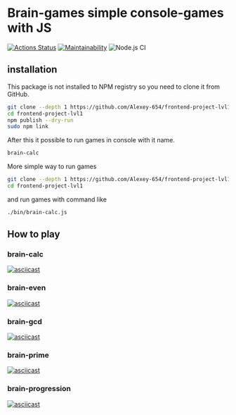 # Brain-games simple console-games with JS

[![Actions Status](https://github.com/Alexey-654/frontend-project-lvl1/workflows/hexlet-check/badge.svg)](https://github.com/Alexey-654/frontend-project-lvl1/actions)
[![Maintainability](https://api.codeclimate.com/v1/badges/0a7e2645831ec81d8250/maintainability)](https://codeclimate.com/github/Alexey-654/frontend-project-lvl1/maintainability)
![Node.js CI](https://github.com/Alexey-654/frontend-project-lvl1/workflows/Node.js%20CI/badge.svg)

## installation
This package is not installed to NPM registry so you need to clone it from GitHub.

```bash
git clone --depth 1 https://github.com/Alexey-654/frontend-project-lvl1.git
cd frontend-project-lvl1
npm publish --dry-run
sudo npm link

```

After this it possible to run games in console with it name.

```bash
brain-calc
```

More simple way to run games
```bash
git clone --depth 1 https://github.com/Alexey-654/frontend-project-lvl1.git
cd frontend-project-lvl1
```

and run games with command like

```bash
./bin/brain-calc.js
```

## How to play

### brain-calc

[![asciicast](https://asciinema.org/a/8ClVwvFe38RRpym9qHmMVqIZq.svg)](https://asciinema.org/a/8ClVwvFe38RRpym9qHmMVqIZq)

### brain-even

[![asciicast](https://asciinema.org/a/4UZx4OGNc6oW3jsnDDKLVQR3L.svg)](https://asciinema.org/a/4UZx4OGNc6oW3jsnDDKLVQR3L)

### brain-gcd

[![asciicast](https://asciinema.org/a/NoCL1rDKpHVclJZlImGFz5AOv.svg)](https://asciinema.org/a/NoCL1rDKpHVclJZlImGFz5AOv)

### brain-prime

[![asciicast](https://asciinema.org/a/cHyQFBeSk4v3XaEc4BDijvczO.svg)](https://asciinema.org/a/cHyQFBeSk4v3XaEc4BDijvczO)

### brain-progression

[![asciicast](https://asciinema.org/a/rAKx3jz1xQ67YYfRgU2a7vtIY.svg)](https://asciinema.org/a/rAKx3jz1xQ67YYfRgU2a7vtIY)
